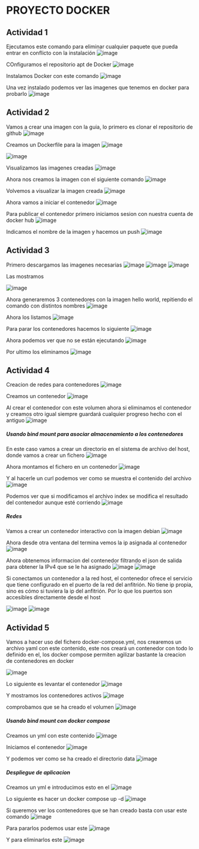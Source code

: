 # PROYECTO DOCKER

## Actividad 1
Ejecutamos este comando para eliminar cualquier paquete que pueda entrar en conflicto con la instalación
![image](https://github.com/Drowkex220/DAW/assets/131724845/1430efe6-2176-4b0c-9892-f5fa9934e4d9)

COnfiguramos el repositorio apt de Docker
![image](https://github.com/Drowkex220/DAW/assets/131724845/c8d9bea3-5b6c-4dad-bd08-9d1174b9b9f7)

Instalamos Docker con este comando
![image](https://github.com/Drowkex220/DAW/assets/131724845/8782229f-1145-41d6-81b2-5380d859e9d8)

Una vez instalado podemos ver las imagenes que tenemos en docker para probarlo
![image](https://github.com/Drowkex220/DAW/assets/131724845/d4c71e05-9881-4e90-a71b-9ac8fc1760d3)


## Actividad 2

Vamos a crear una imagen con la guia, lo primero es clonar el repositorio de github
![image](https://github.com/Drowkex220/DAW/assets/131724845/6a73f775-8c07-4bcf-8fc1-817caf63b4eb)

Creamos un Dockerfile para la imagen
![image](https://github.com/Drowkex220/DAW/assets/131724845/d129ece4-9eaf-42fc-a4dc-b44cb2a69716)

![image](https://github.com/Drowkex220/DAW/assets/131724845/4a914625-e01a-4134-9810-2d0b9493fa34)

Visualizamos las imagenes creadas
![image](https://github.com/Drowkex220/DAW/assets/131724845/02a76544-3db7-4c8f-8b14-e3bdae0d4e5c)



Ahora nos creamos la imagen con el siguiente comando
![image](https://github.com/Drowkex220/DAW/assets/131724845/29eb383f-50fd-46f9-a81d-419e4f55fc54)


Volvemos a visualizar la imagen creada
![image](https://github.com/Drowkex220/DAW/assets/131724845/e35cf31c-a207-4ef0-9d77-0c546ab81d6a)

Ahora vamos a iniciar el contenedor
![image](https://github.com/Drowkex220/DAW/assets/131724845/dc59c37f-4c87-4067-be0a-1b85e4992c8c)

Para publicar el contenedor primero iniciamos sesion con nuestra cuenta de docker hub
![image](https://github.com/Drowkex220/DAW/assets/131724845/7f040cda-1979-43bb-b337-34d14f7d2d90)

Indicamos el nombre de la imagen y hacemos un push
![image](https://github.com/Drowkex220/DAW/assets/131724845/9c1d4984-4ed5-46fd-8117-2821281890c4)



## Actividad 3

Primero descargamos las imagenes necesarias
![image](https://github.com/Drowkex220/DAW/assets/131724845/adbe5d13-532e-470c-a558-6d9c7060481c)
![image](https://github.com/Drowkex220/DAW/assets/131724845/85b98fad-e3d8-4df2-9e92-d5ae9d310c05)
![image](https://github.com/Drowkex220/DAW/assets/131724845/9f94942f-53cb-47cd-883a-0c5183a09e27)

Las mostramos

![image](https://github.com/Drowkex220/DAW/assets/131724845/3bc2643e-1177-4a4d-81ff-97d649afef36)

Ahora generaremos 3 contenedores con la imagen hello world, repitiendo el comando con distintos nombres
![image](https://github.com/Drowkex220/DAW/assets/131724845/c5061126-061f-488a-b785-1855c61e8a99)


Ahora los listamos
![image](https://github.com/Drowkex220/DAW/assets/131724845/b60e4b8c-2f66-45e3-9af2-f893997876e7)

Para parar los contenedores hacemos lo siguiente 
![image](https://github.com/Drowkex220/DAW/assets/131724845/966a82a0-9f4f-4fae-a9cc-d6697b8be07f)

Ahora podemos ver que no se están ejecutando
![image](https://github.com/Drowkex220/DAW/assets/131724845/98a61867-c02f-4516-a31d-64736799f124)

Por ultimo los eliminamos
![image](https://github.com/Drowkex220/DAW/assets/131724845/c3ed25f2-39fe-449e-aee2-429a66706843)

## Actividad 4

Creacion de redes para contenedores
![image](https://github.com/Drowkex220/DAW/assets/131724845/5232f36d-2f14-4a2b-a7ab-c2673b22f0f6)

Creamos un contenedor
![image](https://github.com/Drowkex220/DAW/assets/131724845/f9a84497-dd04-4880-b885-8a686c37dd5f)

Al crear el contenedor con este volumen ahora si eliminamos el contenedor y creamos otro igual siempre guardará cualquier progreso hecho con el antiguo
![image](https://github.com/Drowkex220/DAW/assets/131724845/6763572d-bff2-410c-bc0f-5cb104fcc8e0)


##### Usando bind mount para asociar almacenamiento a los contenedores

En este caso vamos a crear un directorio en el sistema de archivo del host, donde vamos a crear un fichero
![image](https://github.com/Drowkex220/DAW/assets/131724845/0b23a3f6-bad5-4a34-ae4a-8256fd86628d)

Ahora montamos el fichero en un contenedor
![image](https://github.com/Drowkex220/DAW/assets/131724845/22ad3492-6b4f-4a69-8fcd-de1e3098a263)

Y al hacerle un curl podemos ver como se muestra el contenido del archivo
![image](https://github.com/Drowkex220/DAW/assets/131724845/7ea7635b-9af5-4970-afbb-73e8d4f00829)


Podemos ver que si modificamos el archivo index se modifica el resultado del contenedor aunque esté corriendo
![image](https://github.com/Drowkex220/DAW/assets/131724845/c4b37edd-8e19-4040-9864-bed9090bdaa7)

##### Redes

Vamos a crear un contenedor interactivo con la imagen debian
![image](https://github.com/Drowkex220/DAW/assets/131724845/d85b5e64-9c57-4be4-851d-ebaf234169b9)

Ahora desde otra ventana del termina vemos la ip asignada al contenedor
![image](https://github.com/Drowkex220/DAW/assets/131724845/11d01d94-7e5f-4f20-9505-8cbb6ea3e193)

Ahora obtenemos informacion del contenedor filtrando el json de salida para obtener la IPv4 que se le ha asignado
![image](https://github.com/Drowkex220/DAW/assets/131724845/379eb110-f41f-47a5-98ac-d47d232679be)
![image](https://github.com/Drowkex220/DAW/assets/131724845/36dcfd0d-5f38-4c0e-9c72-5ffec3f8bd9b)

Si conectamos un contenedor a la red host, el contenedor ofrece el servicio que tiene configurado en el puerto de la red del anfitrión. No tiene ip propia, sino es cómo si tuviera la ip del anfitrión. Por lo que los puertos son accesibles directamente desde el host

![image](https://github.com/Drowkex220/DAW/assets/131724845/79229895-0b7c-4f2e-a4a9-e4315820bdf1)
![image](https://github.com/Drowkex220/DAW/assets/131724845/17b21849-7939-4f42-84e6-93c24879d40d)

## Actividad 5


Vamos a hacer uso del fichero docker-compose.yml, nos crearemos un archivo yaml con este contenido, este nos creará un contenedor con todo lo definido en el, los docker compose permiten agilizar bastante la creacion de contenedores en docker

![image](https://github.com/Drowkex220/DAW/assets/131724845/246898e1-c7b8-488c-97c7-6f92195cb0c4)


Lo siguiente es levantar el contenedor
![image](https://github.com/Drowkex220/DAW/assets/131724845/9bffa6a7-d85e-4865-835a-a4569ae21799)

Y mostramos los contenedores activos
![image](https://github.com/Drowkex220/DAW/assets/131724845/b40cd324-3b9b-467a-b448-6a304ff2f519)

comprobamos que se ha creado el volumen
![image](https://github.com/Drowkex220/DAW/assets/131724845/e5534af2-b619-47ae-80c2-5f9c4a3da6ac)

##### Usando bind mount con docker compose

Creamos un yml con este contenido
![image](https://github.com/Drowkex220/DAW/assets/131724845/568b42e8-2601-4272-9e00-084a7752eed1)

Iniciamos el contenedor
![image](https://github.com/Drowkex220/DAW/assets/131724845/f3a2db08-20ba-49d1-8903-fbdce98abac8)

Y podemos ver como se ha creado el directorio data
![image](https://github.com/Drowkex220/DAW/assets/131724845/c53f5e60-c6d5-4509-82b4-9022de54f04b)

##### Despliegue de aplicacion 

Creamos un yml e introducimos esto en el
![image](https://github.com/Drowkex220/DAW/assets/131724845/dd3a77ab-c44a-471d-943a-474b540a9477)

Lo siguiente es hacer un docker compose up -d
![image](https://github.com/Drowkex220/DAW/assets/131724845/cba4f0e1-e299-45a0-9de8-8a3a47952d25)

Si queremos ver los contenedores que se han creado basta con usar este comando
![image](https://github.com/Drowkex220/DAW/assets/131724845/42bead4f-c609-4e6e-80d6-3facbe08274e)

Para pararlos podemos usar este
![image](https://github.com/Drowkex220/DAW/assets/131724845/c1806d04-0fb6-489a-aaca-8c60bd2c52d3)

Y para eliminarlos este
![image](https://github.com/Drowkex220/DAW/assets/131724845/82e91542-3700-40e6-9a5f-f497ff194aec)



 
